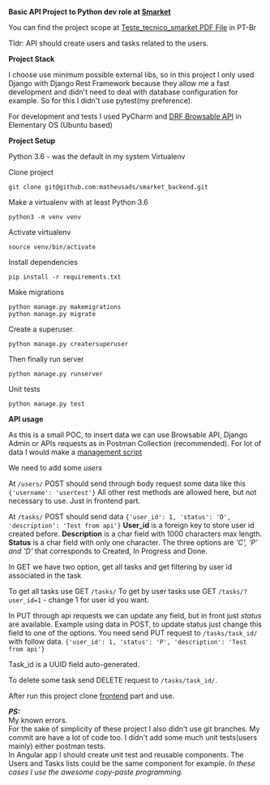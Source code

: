 **Basic API Project to Python dev role at [Smarket](https://smarket.com.br/)**

You can find the project scope at [Teste_tecnico_smarket PDF File](https://github.com/matheusads/smarket_backend/blob/master/Teste_tecnico_smarket.pdf) in PT-Br

Tldr: API should create users and tasks related to the users.


**Project Stack**

I choose use minimum possible external libs, so in this project I only used Django with Django Rest Framework 
because they allow me a fast development and didn't need to deal with database configuration for example. 
So for this I didn't use pytest(my preference).

For development and tests I used PyCharm and [DRF Browsable API](https://restframework.herokuapp.com/) 
in Elementary OS (Ubuntu based)

**Project Setup**

Python 3.6 - was the default in my system
Virtualenv

Clone project
```
git clone git@github.com:matheusads/smarket_backend.git
```

Make a virtualenv with at least Python 3.6
```
python3 -m venv venv
```

Activate virtualenv
```
source venv/bin/activate
```

Install dependencies
```
pip install -r requirements.txt
```
Make migrations
```
python manage.py makemigrations
python manage.py migrate
```
Create a superuser.
```
python manage.py creatersuperuser
```
Then finally run server
```
python manage.py runserver
```

Unit tests
```
python manage.py test
```

**API usage**

As this is a small POC, to insert data we can use Browsable API, Django Admin or APIs 
requests as in Postman Collection (recommended). For lot of data I would make a [management script](https://docs.djangoproject.com/en/3.1/howto/custom-management-commands/)  


We need to add some _users_

At ``/users/`` POST should send through body request some data like this `{'username': 'usertest'}`
All other rest methods are allowed here, but not necessary to use. Just in frontend part.

At ``/tasks/`` POST should send data ``{'user_id': 1, 'status': 'D', 'description': 'Test from api'}``
**User_id** is a foreign key to store user id created before.
**Description** is a char field with 1000 characters max length.
**Status** is a char field with only one character. The three options are _'C', 'P' and 'D'_ 
that corresponds to Created, In Progress and Done.

In GET we have two option, get all tasks and get filtering by user id associated in the task

To get all tasks use GET ``/tasks/``
To get by user tasks use GET ``/tasks/?user_id=1`` - change 1 for user id you want.

In PUT through api requests we can update any field, but in front just _status_ are available.
Example using data in POST, to update status just change this field to one of the options.
You need send PUT request to ``/tasks/task_id/`` with follow data.
``{'user_id': 1, 'status': 'P', 'description': 'Test from api'}``

Task_id is a UUID field auto-generated.

To delete some task send DELETE request to ``/tasks/task_id/``.
 
After run this project clone [frontend](https://github.com/matheusads/smartket_frontend) part and use.

**_PS:_**  
My known errors.  
For the sake of simplicity of these project I also didn't use git branches.
My commit are have a lot of code too.
I didn't add some much unit tests(users mainly) either postman tests.  
In Angular app I should create unit test and reusable components.
The Users and Tasks lists could be the same component for example. _In these cases I use the awesome copy-paste programming._

